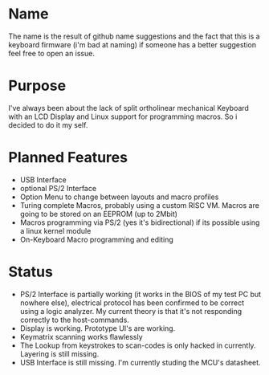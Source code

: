 # Name
The name is the result of github name suggestions and the fact that this is a
keyboard firmware (i'm bad at naming) if someone has a better suggestion feel
free to open an issue.
# Purpose
I've always been about the lack of split ortholinear mechanical Keyboard with an
LCD Display and Linux support for programming macros. So i decided to do it my
self.

# Planned Features
* USB Interface
* optional PS/2 Interface
* Option Menu to change between layouts and macro profiles
* Turing complete Macros, probably using a custom RISC VM. Macros are going to
    be stored on an EEPROM (up to 2Mbit)
* Macros programming via PS/2 (yes it's bidirectional)  if its possible using a
    linux kernel module
* On-Keyboard Macro programming and editing

# Status

* PS/2 Interface is partially working (it works in the BIOS of my test PC but
    nowhere else), electrical protocol has been confirmed to be correct using a
    logic analyzer. My current theory is that it's not responding correctly to
    the host-commands.
* Display is working. Prototype UI's are working.
* Keymatrix scanning works flawlessly
* The Lookup from keystrokes to scan-codes is only hacked in currently. Layering
    is still missing.
* USB Interface is still missing. I'm currently studing the MCU's datasheet.

